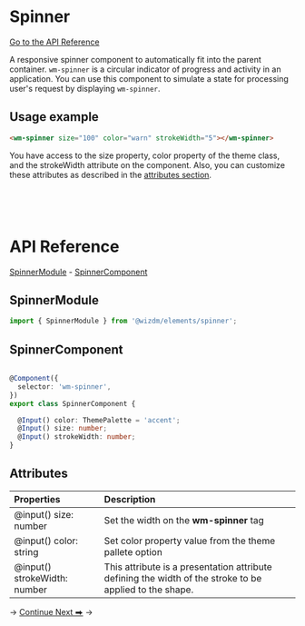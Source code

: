 <!-- toc: reference.json -->

# Spinner

[Go to the API Reference](#api-reference)

A responsive spinner component to automatically fit into the parent container.  `wm-spinner` is a circular indicator of progress and activity in an application. You can use this component to simulate a state for processing user's request by displaying `wm-spinner`.

## Usage example

```html
<wm-spinner size="100" color="warn" strokeWidth="5"></wm-spinner>

```
You have access to the size property, color property of the theme class, and the strokeWidth attribute on the component.
Also, you can customize these attributes as described in the [attributes section](#attributes).

&nbsp;  



&nbsp;  
# API Reference
[SpinnerModule](#spinnermodule) - [SpinnerComponent](#spinnercomponent)


## SpinnerModule 
```typescript
import { SpinnerModule } from '@wizdm/elements/spinner';

```

## SpinnerComponent 
```typescript

@Component({
  selector: 'wm-spinner',
})
export class SpinnerComponent {

  @Input() color: ThemePalette = 'accent';
  @Input() size: number;
  @Input() strokeWidth: number;
}

```

## Attributes

| **Properties**                 | **Description**                                                                                         |
| :----------------------------- | :------------------------------------------------------------------------------------------------------ |
| @input() size: number          | Set the width on the **wm-spinner** tag                                                                 |
| @input()   color: string       | Set color property value from the theme pallete option                                                  |
| @input()   strokeWidth: number | This attribute is a presentation attribute defining the width of the stroke to be applied to the shape. |
  


->
[Continue Next ⮕](docs/toc?go=next) 
->  